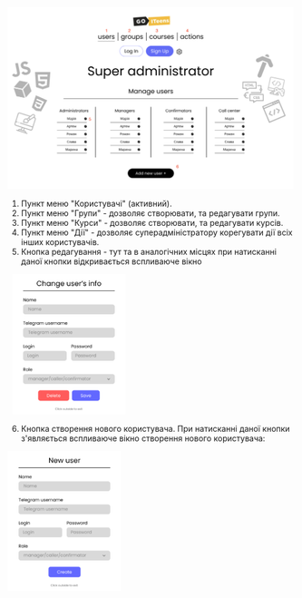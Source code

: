 <img src = "img/fe01.png">  

1. Пункт меню "Користувачі" (активний).
2. Пункт меню "Групи" - дозволяє створювати, та редагувати групи.
3. Пункт меню "Курси" - дозволяє створювати, та редагувати курсів.
4. Пункт меню "Дії" - дозволяє суперадміністратору корегувати дії всіх інших користувачів.
5. Кнопка редагування - тут та в аналогічних місцях при натисканні даної кнопки відкривається вспливаюче вікно  
  
&nbsp;
<img src = "img/Letter - 10.png" width = 200>

6. Кнопка створення нового користувача. При натисканні даної кнопки з'являється вспливаюче вікно створення нового користувача:

<img src = "img/Letter - 11.png" width = 200>
